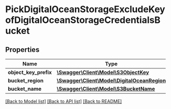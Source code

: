 # PickDigitalOceanStorageExcludeKeyofDigitalOceanStorageCredentialsBucket

## Properties
Name | Type | Description | Notes
------------ | ------------- | ------------- | -------------
**object_key_prefix** | [**\Swagger\Client\Model\S3ObjectKey**](S3ObjectKey.md) |  | 
**bucket_region** | [**\Swagger\Client\Model\DigitalOceanRegion**](DigitalOceanRegion.md) |  | 
**bucket_name** | [**\Swagger\Client\Model\S3BucketName**](S3BucketName.md) |  | 

[[Back to Model list]](../../README.md#documentation-for-models) [[Back to API list]](../../README.md#documentation-for-api-endpoints) [[Back to README]](../../README.md)

